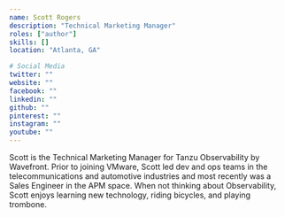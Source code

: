 ```yaml
---
name: Scott Rogers
description: "Technical Marketing Manager"
roles: ["author"]
skills: []
location: "Atlanta, GA"

# Social Media 
twitter: ""
website: ""
facebook: ""
linkedin: ""
github: ""
pinterest: ""
instagram: ""
youtube: ""
---
```

<!-- markdownlint-disable MD041-->
Scott is the Technical Marketing Manager for Tanzu Observability by Wavefront. Prior to joining VMware, Scott led dev and ops teams in the telecommunications and automotive industries and most recently was a Sales Engineer in the APM space. When not thinking about Observability, Scott enjoys learning new technology, riding bicycles, and playing trombone.

<!--more-->
